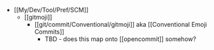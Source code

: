 - [[My/Dev/Tool/Pref/SCM]]
	- [[gitmoji]]
		- [[git/commit/Conventional/gitmoji]] aka [[Conventional Emoji Commits]]
			- TBD - does this map onto [[opencommit]] somehow?